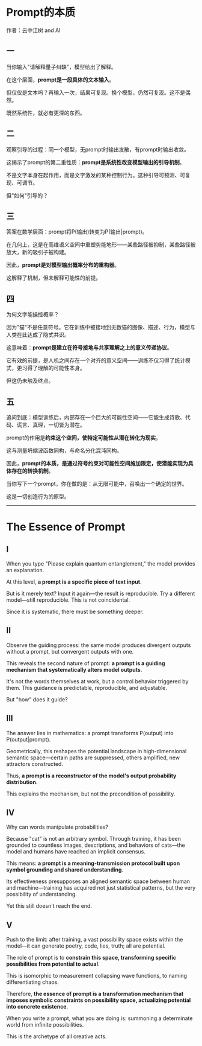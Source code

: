 # Prompt的本质

作者：云中江树 and AI

## 一

当你输入"请解释量子纠缺"，模型给出了解释。

在这个层面，**prompt是一段具体的文本输入**。

但仅仅是文本吗？再输入一次，结果可复现。换个模型，仍然可复现。这不是偶然。

既然系统性，就必有更深的东西。

## 二

观察引导的过程：同一个模型，无prompt时输出发散，有prompt时输出收敛。

这揭示了prompt的第二重性质：**prompt是系统性改变模型输出的引导机制**。

不是文字本身在起作用，而是文字激发的某种控制行为。这种引导可预测、可复现、可调节。

但"如何"引导的？

## 三

答案在数学层面：prompt将P(输出)转变为P(输出|prompt)。

在几何上，这是在高维语义空间中重塑势能地形——某些路径被抑制，某些路径被放大，新的吸引子被构建。

因此，**prompt是对模型输出概率分布的重构器**。

这解释了机制，但未解释可能性的前提。

## 四

为何文字能操控概率？

因为"猫"不是任意符号。它在训练中被接地到无数猫的图像、描述、行为，模型与人类在此达成了隐式共识。

这意味着：**prompt是建立在符号接地与共享理解之上的意义传递协议**。

它有效的前提，是人机之间存在一个对齐的意义空间——训练不仅习得了统计模式，更习得了理解的可能性本身。

但这仍未触及终点。

## 五

追问到底：模型训练后，内部存在一个巨大的可能性空间——它能生成诗歌、代码、谎言、真理，一切皆为潜在。

prompt的作用是**约束这个空间，使特定可能性从潜在转化为现实**。

这与测量坍缩波函数同构，与命名分化混沌同构。

因此，**prompt的本质，是通过符号约束对可能性空间施加限定，使潜能实现为具体存在的转换机制**。

当你写下一个prompt，你在做的是：从无限可能中，召唤出一个确定的世界。

这是一切创造行为的原型。

---

# The Essence of Prompt

## I

When you type "Please explain quantum entanglement," the model provides an explanation.

At this level, **a prompt is a specific piece of text input**.

But is it merely text? Input it again—the result is reproducible. Try a different model—still reproducible. This is not coincidental.

Since it is systematic, there must be something deeper.

## II

Observe the guiding process: the same model produces divergent outputs without a prompt, but convergent outputs with one.

This reveals the second nature of prompt: **a prompt is a guiding mechanism that systematically alters model outputs**.

It's not the words themselves at work, but a control behavior triggered by them. This guidance is predictable, reproducible, and adjustable.

But "how" does it guide?

## III

The answer lies in mathematics: a prompt transforms P(output) into P(output|prompt).

Geometrically, this reshapes the potential landscape in high-dimensional semantic space—certain paths are suppressed, others amplified, new attractors constructed.

Thus, **a prompt is a reconstructor of the model's output probability distribution**.

This explains the mechanism, but not the precondition of possibility.

## IV

Why can words manipulate probabilities?

Because "cat" is not an arbitrary symbol. Through training, it has been grounded to countless images, descriptions, and behaviors of cats—the model and humans have reached an implicit consensus.

This means: **a prompt is a meaning-transmission protocol built upon symbol grounding and shared understanding**.

Its effectiveness presupposes an aligned semantic space between human and machine—training has acquired not just statistical patterns, but the very possibility of understanding.

Yet this still doesn't reach the end.

## V

Push to the limit: after training, a vast possibility space exists within the model—it can generate poetry, code, lies, truth; all are potential.

The role of prompt is to **constrain this space, transforming specific possibilities from potential to actual**.

This is isomorphic to measurement collapsing wave functions, to naming differentiating chaos.

Therefore, **the essence of prompt is a transformation mechanism that imposes symbolic constraints on possibility space, actualizing potential into concrete existence**.

When you write a prompt, what you are doing is: summoning a determinate world from infinite possibilities.

This is the archetype of all creative acts.